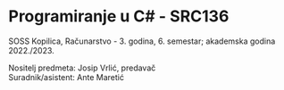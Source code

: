# Programiranje u C# - SRC136

SOSS Kopilica, Računarstvo - 3. godina, 6. semestar; akademska godina 2022./2023.

Nositelj predmeta: Josip Vrlić, predavač  
Suradnik/asistent: Ante Maretić  
